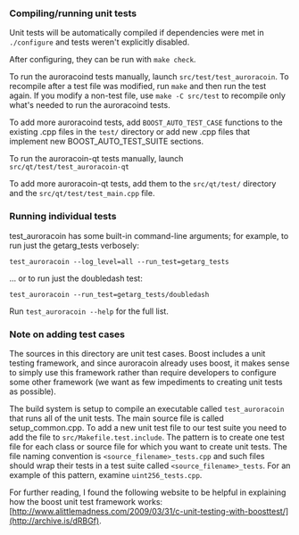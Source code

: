 ### Compiling/running unit tests

Unit tests will be automatically compiled if dependencies were met in `./configure`
and tests weren't explicitly disabled.

After configuring, they can be run with `make check`.

To run the auroracoind tests manually, launch `src/test/test_auroracoin`. To recompile
after a test file was modified, run `make` and then run the test again. If you
modify a non-test file, use `make -C src/test` to recompile only what's needed
to run the auroracoind tests.

To add more auroracoind tests, add `BOOST_AUTO_TEST_CASE` functions to the existing
.cpp files in the `test/` directory or add new .cpp files that
implement new BOOST_AUTO_TEST_SUITE sections.

To run the auroracoin-qt tests manually, launch `src/qt/test/test_auroracoin-qt`

To add more auroracoin-qt tests, add them to the `src/qt/test/` directory and
the `src/qt/test/test_main.cpp` file.

### Running individual tests

test_auroracoin has some built-in command-line arguments; for
example, to run just the getarg_tests verbosely:

    test_auroracoin --log_level=all --run_test=getarg_tests

... or to run just the doubledash test:

    test_auroracoin --run_test=getarg_tests/doubledash

Run `test_auroracoin --help` for the full list.

### Note on adding test cases

The sources in this directory are unit test cases.  Boost includes a
unit testing framework, and since auroracoin already uses boost, it makes
sense to simply use this framework rather than require developers to
configure some other framework (we want as few impediments to creating
unit tests as possible).

The build system is setup to compile an executable called `test_auroracoin`
that runs all of the unit tests.  The main source file is called
setup_common.cpp. To add a new unit test file to our test suite you need
to add the file to `src/Makefile.test.include`. The pattern is to create
one test file for each class or source file for which you want to create
unit tests.  The file naming convention is `<source_filename>_tests.cpp`
and such files should wrap their tests in a test suite
called `<source_filename>_tests`. For an example of this pattern,
examine `uint256_tests.cpp`.

For further reading, I found the following website to be helpful in
explaining how the boost unit test framework works:
[http://www.alittlemadness.com/2009/03/31/c-unit-testing-with-boosttest/](http://archive.is/dRBGf).
